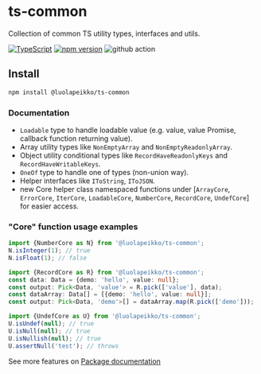 # ts-common

Collection of common TS utility types, interfaces and utils.

[![TypeScript](https://badges.frapsoft.com/typescript/code/typescript.svg?v=101)](https://github.com/ellerbrock/typescript-badges/)
[![npm version](https://badge.fury.io/js/@luolapeikko%2Fts-common.svg)](https://badge.fury.io/js/@luolapeikko%2Fts-common)
![github action](https://github.com/luolapeikko/ts-common/actions/workflows/main.yml/badge.svg?branch=main)

## Install

```bash
npm install @luolapeikko/ts-common
```

### Documentation

- `Loadable` type to handle loadable value (e.g. value, value Promise, callback function returning value).
- Array utility types like `NonEmptyArray` and `NonEmptyReadonlyArray`.
- Object utility conditional types like `RecordHaveReadonlyKeys` and `RecordHaveWritableKeys`.
- `OneOf` type to handle one of types (non-union way).
- Helper interfaces like `IToString`, `IToJSON`.
- new Core helper class namespaced functions under [`ArrayCore`, `ErrorCore`, `IterCore`, `LoadableCore`, `NumberCore`, `RecordCore`, `UndefCore`] for easier access.

### "Core" function usage examples

```typescript
import {NumberCore as N} from '@luolapeikko/ts-common';
N.isInteger(1); // true
N.isFloat(1); // false

import {RecordCore as R} from '@luolapeikko/ts-common';
const data: Data = {demo: 'hello', value: null};
const output: Pick<Data, 'value'> = R.pick(['value'], data);
const dataArray: Data[] = [{demo: 'hello', value: null}];
const output: Pick<Data, 'demo'>[] = dataArray.map(R.pick(['demo']));

import {UndefCore as U} from '@luolapeikko/ts-common';
U.isUndef(null); // true
U.isNull(null); // true
U.isNullish(null); // true
U.assertNull('test'); // throws
```

See more features on [Package documentation](https://luolapeikko.github.io/ts-common/)
